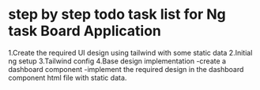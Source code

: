 # step by step todo task list for Ng task Board Application

1.Create the required UI design using tailwind with some static data
2.Initial ng setup
3.Tailwind config
4.Base design implementation
  -create a dashboard component
  -implement the required design in the dashboard component html file with static data.
